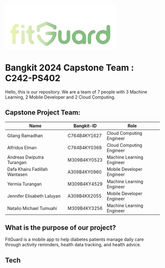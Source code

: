 ![Logo](https://raw.githubusercontent.com/natalio123/FitGuard/main/.github/fitGuard.png)
# Bangkit 2024 Capstone Team :  C242-PS402
Hello, this is our repository. We are a team of 7 people with 3 Machine Learning, 2 Mobile Developer and 2 Cloud Computing.

## Capstone Project Team: 
| Name | Bangkit-ID | Role |
| ------ | ------ | ------ | 
| Gilang Ramadhan  | C764B4KY1627  | Cloud Computing Engineer |
| Alfridus Elman  | C764B4KY0368  | Cloud Computing Engineer |
| Andreas Dwiputra Turangan | M309B4KY0523  | Machine Learning Engineer |
| Dafa Khairu Fadillah Wantasen | A309B4KY0960 | Mobile Developer Engineer |
| Yermia Turangan | M309B4KY4529 | Machine Learning Engineer |
| Jennifer Elisabeth Laluyan  | A309B4KX2055 | Mobile Developer Engineer |
| Natalio Michael Tumuahi  | M309B4KY3256 | Machine Learning Engineer |

## What is the purpose of our project?
FitGuard is a mobile app to help diabetes patients manage daily care through activity reminders, health data tracking, and health advice.

## Tech
